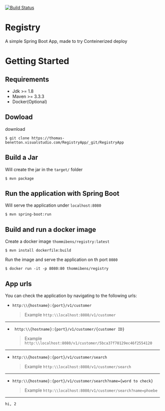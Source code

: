 [![Build Status](https://travis-ci.org/thommibens/registry.svg?branch=master)](https://travis-ci.org/thommibens/registry)
#  Registry
A simple Spring Boot App, made to try Conteinerized deploy

# Getting Started

## Requirements
* Jdk >= 1.8
* Maven >= 3.3.3
* Docker(Optional)

## Dowload
download
```console
$ git clone https://thomas-benetton.visualstudio.com/RegistryApp/_git/RegistryApp
```


## Build a Jar

Will create the jar in the `target/` folder

```console
$ mvn package
```

## Run the application with Spring Boot
Will serve the application under `localhost:8080`
```console
$ mvn spring-boot:run
```

## Build and run a docker image 
Create a docker image `thommibens/registry:latest`
```console
$ mvn install dockerfile:build
```
Run the image and serve the application on th port `8080`
```console
$ docker run -it -p 8080:80 thommibens/registry
```

## App urls
You can check the application by navigating to the following urls:

*   ```urls
    http:\\{hostname}:{port}/v1/customer
    ```
    > Example `http:\\localhost:8080/v1/customer`
---
*  ```urls
    http:\\{hostname}:{port}/v1/customer/{customer ID}
    ```
    > Example `http:\\localhost:8080/v1/customer/5bca37f70129ec46f2554120`
---

*   ```urls
    http:\\{hostname}:{port}/v1/customer/search
    ```
    > Example `http:\\localhost:8080/v1/customer/search`
---

*   ```urls
    http:\\{hostname}:{port}/v1/customer/search?name={word to check}
    ```
    > Example `http:\\localhost:8080/v1/customer/search?name=phoebe`
---
    hi, 2
